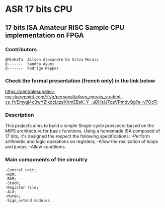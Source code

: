 # ASR 17 bits CPU
## 17 bits ISA Amateur RISC Sample CPU implementation on FPGA

### Contributors 
    @MinhaTu  Ailson Alexandre Da Silva Morais
    @-------  Sandra Ayumi
    @-------  Rodrigo Kappes

### Check the formal presentation (french only) in the link below
https://centralesupelec-my.sharepoint.com/:f:/g/personal/ailson_morais_student-cs_fr/Emygj4c3wYZIkdcLtzaXXmEBsK_Y-_uDHsIJTqzVPmdvQg?e=v7OoTj

### Description 
This projects aims to build a simple Single-cycle prossecor based on the MIPS architecture for basic functions. Using a homemade ISA composed of 17 bits, it's designed the respect the following specifications:
    -Perform arithmetic and logic operations on registers;
    -Allow the realization of loops and jumps;
    -Allow conditions.
    
### Main components of the circuitry
    -Control unit;
    -ROM;
    -RAM;
    -Stack;
    -Register File;
    -ALU;
    -Mutex;
    -Sign_extend modules.
    
